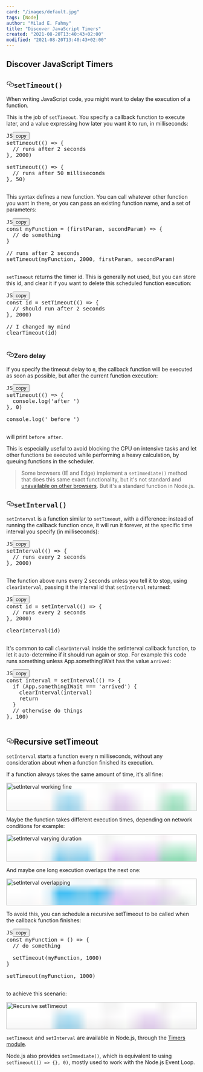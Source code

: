 ```yaml
---
card: "/images/default.jpg"
tags: [Node]
author: "Milad E. Fahmy"
title: "Discover JavaScript Timers"
created: "2021-08-20T13:40:43+02:00"
modified: "2021-08-20T13:40:43+02:00"
---
```

<div id="___gatsby"><div style="outline:none" tabindex="-1" id="gatsby-focus-wrapper"><div class="layout-container"><main class="grid-container"><article class="article-reader"><h1 class="article-reader__headline">Discover JavaScript Timers</h1><div><h2 id="settimeout" style="position:relative"><a href="#settimeout" aria-label="settimeout permalink" class="autolink-headers before"><svg aria-hidden="true" height="20" version="1.1" viewBox="0 0 16 16" width="20"><path fill-rule="evenodd" d="M4 9h1v1H4c-1.5 0-3-1.69-3-3.5S2.55 3 4 3h4c1.45 0 3 1.69 3 3.5 0 1.41-.91 2.72-2 3.25V8.59c.58-.45 1-1.27 1-2.09C10 5.22 8.98 4 8 4H4c-.98 0-2 1.22-2 2.5S3 9 4 9zm9-3h-1v1h1c1 0 2 1.22 2 2.5S13.98 12 13 12H9c-.98 0-2-1.22-2-2.5 0-.83.42-1.64 1-2.09V6.25c-1.09.53-2 1.84-2 3.25C6 11.31 7.55 13 9 13h4c1.45 0 3-1.69 3-3.5S14.5 6 13 6z"></path></svg></a><code class="language-text">setTimeout()</code></h2><p>When writing JavaScript code, you might want to delay the execution of a function.</p><p>This is the job of <code class="language-text">setTimeout</code>. You specify a callback function to execute later, and a value expressing how later you want it to run, in milliseconds:</p><pre class="prism-code language-js"><div class="shell-box-top"><span>JS</span><button type="button">copy</button></div><div class="token-line"><span class="token function">setTimeout</span><span class="token punctuation">(</span><span class="token punctuation">(</span><span class="token punctuation">)</span><span class="token plain"> </span><span class="token arrow operator">=&gt;</span><span class="token plain"> </span><span class="token punctuation">{</span><span class="token plain"></span></div><div class="token-line"><span class="token plain">  </span><span class="token comment">// runs after 2 seconds</span><span class="token plain"></span></div><div class="token-line"><span class="token plain"></span><span class="token punctuation">}</span><span class="token punctuation">,</span><span class="token plain"> </span><span class="token number">2000</span><span class="token punctuation">)</span><span class="token plain"></span></div><div class="token-line"><span class="token plain">
</span></div><div class="token-line"><span class="token plain"></span><span class="token function">setTimeout</span><span class="token punctuation">(</span><span class="token punctuation">(</span><span class="token punctuation">)</span><span class="token plain"> </span><span class="token arrow operator">=&gt;</span><span class="token plain"> </span><span class="token punctuation">{</span><span class="token plain"></span></div><div class="token-line"><span class="token plain">  </span><span class="token comment">// runs after 50 milliseconds</span><span class="token plain"></span></div><div class="token-line"><span class="token plain"></span><span class="token punctuation">}</span><span class="token punctuation">,</span><span class="token plain"> </span><span class="token number">50</span><span class="token punctuation">)</span><span class="token plain"></span></div><div class="token-line"><span class="token plain">
</span></div></pre><p>This syntax defines a new function. You can call whatever other function you want in there, or you can pass an existing function name, and a set of parameters:</p><pre class="prism-code language-js"><div class="shell-box-top"><span>JS</span><button type="button">copy</button></div><div class="token-line"><span class="token keyword">const</span><span class="token plain"> </span><span class="token function-variable function">myFunction</span><span class="token plain"> </span><span class="token operator">=</span><span class="token plain"> </span><span class="token punctuation">(</span><span class="token parameter">firstParam</span><span class="token parameter punctuation">,</span><span class="token parameter"> secondParam</span><span class="token punctuation">)</span><span class="token plain"> </span><span class="token arrow operator">=&gt;</span><span class="token plain"> </span><span class="token punctuation">{</span><span class="token plain"></span></div><div class="token-line"><span class="token plain">  </span><span class="token comment">// do something</span><span class="token plain"></span></div><div class="token-line"><span class="token plain"></span><span class="token punctuation">}</span><span class="token plain"></span></div><div class="token-line"><span class="token plain">
</span></div><div class="token-line"><span class="token plain"></span><span class="token comment">// runs after 2 seconds</span><span class="token plain"></span></div><div class="token-line"><span class="token plain"></span><span class="token function">setTimeout</span><span class="token punctuation">(</span><span class="token plain">myFunction</span><span class="token punctuation">,</span><span class="token plain"> </span><span class="token number">2000</span><span class="token punctuation">,</span><span class="token plain"> firstParam</span><span class="token punctuation">,</span><span class="token plain"> secondParam</span><span class="token punctuation">)</span><span class="token plain"></span></div><div class="token-line"><span class="token plain">
</span></div></pre><p><code class="language-text">setTimeout</code> returns the timer id. This is generally not used, but you can store this id, and clear it if you want to delete this scheduled function execution:</p><pre class="prism-code language-js"><div class="shell-box-top"><span>JS</span><button type="button">copy</button></div><div class="token-line"><span class="token keyword">const</span><span class="token plain"> id </span><span class="token operator">=</span><span class="token plain"> </span><span class="token function">setTimeout</span><span class="token punctuation">(</span><span class="token punctuation">(</span><span class="token punctuation">)</span><span class="token plain"> </span><span class="token arrow operator">=&gt;</span><span class="token plain"> </span><span class="token punctuation">{</span><span class="token plain"></span></div><div class="token-line"><span class="token plain">  </span><span class="token comment">// should run after 2 seconds</span><span class="token plain"></span></div><div class="token-line"><span class="token plain"></span><span class="token punctuation">}</span><span class="token punctuation">,</span><span class="token plain"> </span><span class="token number">2000</span><span class="token punctuation">)</span><span class="token plain"></span></div><div class="token-line"><span class="token plain">
</span></div><div class="token-line"><span class="token plain"></span><span class="token comment">// I changed my mind</span><span class="token plain"></span></div><div class="token-line"><span class="token plain"></span><span class="token function">clearTimeout</span><span class="token punctuation">(</span><span class="token plain">id</span><span class="token punctuation">)</span><span class="token plain"></span></div><div class="token-line"><span class="token plain">
</span></div></pre><h3 id="zero-delay" style="position:relative"><a href="#zero-delay" aria-label="zero delay permalink" class="autolink-headers before"><svg aria-hidden="true" height="20" version="1.1" viewBox="0 0 16 16" width="20"><path fill-rule="evenodd" d="M4 9h1v1H4c-1.5 0-3-1.69-3-3.5S2.55 3 4 3h4c1.45 0 3 1.69 3 3.5 0 1.41-.91 2.72-2 3.25V8.59c.58-.45 1-1.27 1-2.09C10 5.22 8.98 4 8 4H4c-.98 0-2 1.22-2 2.5S3 9 4 9zm9-3h-1v1h1c1 0 2 1.22 2 2.5S13.98 12 13 12H9c-.98 0-2-1.22-2-2.5 0-.83.42-1.64 1-2.09V6.25c-1.09.53-2 1.84-2 3.25C6 11.31 7.55 13 9 13h4c1.45 0 3-1.69 3-3.5S14.5 6 13 6z"></path></svg></a>Zero delay</h3><p>If you specify the timeout delay to <code class="language-text">0</code>, the callback function will be executed as soon as possible, but after the current function execution:</p><pre class="prism-code language-js"><div class="shell-box-top"><span>JS</span><button type="button">copy</button></div><div class="token-line"><span class="token function">setTimeout</span><span class="token punctuation">(</span><span class="token punctuation">(</span><span class="token punctuation">)</span><span class="token plain"> </span><span class="token arrow operator">=&gt;</span><span class="token plain"> </span><span class="token punctuation">{</span><span class="token plain"></span></div><div class="token-line"><span class="token plain">  </span><span class="token console class-name">console</span><span class="token punctuation">.</span><span class="token method function property-access">log</span><span class="token punctuation">(</span><span class="token string">'after '</span><span class="token punctuation">)</span><span class="token plain"></span></div><div class="token-line"><span class="token plain"></span><span class="token punctuation">}</span><span class="token punctuation">,</span><span class="token plain"> </span><span class="token number">0</span><span class="token punctuation">)</span><span class="token plain"></span></div><div class="token-line"><span class="token plain">
</span></div><div class="token-line"><span class="token plain"></span><span class="token console class-name">console</span><span class="token punctuation">.</span><span class="token method function property-access">log</span><span class="token punctuation">(</span><span class="token string">' before '</span><span class="token punctuation">)</span><span class="token plain"></span></div><div class="token-line"><span class="token plain">
</span></div></pre><p>will print <code class="language-text">before after</code>.</p><p>This is especially useful to avoid blocking the CPU on intensive tasks and let other functions be executed while performing a heavy calculation, by queuing functions in the scheduler.</p><blockquote><p>Some browsers (IE and Edge) implement a <code class="language-text">setImmediate()</code> method that does this same exact functionality, but it's not standard and <a href="https://caniuse.com/#feat=setimmediate">unavailable on other browsers</a>. But it's a standard function in Node.js.</p></blockquote><h2 id="setinterval" style="position:relative"><a href="#setinterval" aria-label="setinterval permalink" class="autolink-headers before"><svg aria-hidden="true" height="20" version="1.1" viewBox="0 0 16 16" width="20"><path fill-rule="evenodd" d="M4 9h1v1H4c-1.5 0-3-1.69-3-3.5S2.55 3 4 3h4c1.45 0 3 1.69 3 3.5 0 1.41-.91 2.72-2 3.25V8.59c.58-.45 1-1.27 1-2.09C10 5.22 8.98 4 8 4H4c-.98 0-2 1.22-2 2.5S3 9 4 9zm9-3h-1v1h1c1 0 2 1.22 2 2.5S13.98 12 13 12H9c-.98 0-2-1.22-2-2.5 0-.83.42-1.64 1-2.09V6.25c-1.09.53-2 1.84-2 3.25C6 11.31 7.55 13 9 13h4c1.45 0 3-1.69 3-3.5S14.5 6 13 6z"></path></svg></a><code class="language-text">setInterval()</code></h2><p><code class="language-text">setInterval</code> is a function similar to <code class="language-text">setTimeout</code>, with a difference: instead of running the callback function once, it will run it forever, at the specific time interval you specify (in milliseconds):</p><pre class="prism-code language-js"><div class="shell-box-top"><span>JS</span><button type="button">copy</button></div><div class="token-line"><span class="token function">setInterval</span><span class="token punctuation">(</span><span class="token punctuation">(</span><span class="token punctuation">)</span><span class="token plain"> </span><span class="token arrow operator">=&gt;</span><span class="token plain"> </span><span class="token punctuation">{</span><span class="token plain"></span></div><div class="token-line"><span class="token plain">  </span><span class="token comment">// runs every 2 seconds</span><span class="token plain"></span></div><div class="token-line"><span class="token plain"></span><span class="token punctuation">}</span><span class="token punctuation">,</span><span class="token plain"> </span><span class="token number">2000</span><span class="token punctuation">)</span><span class="token plain"></span></div><div class="token-line"><span class="token plain">
</span></div></pre><p>The function above runs every 2 seconds unless you tell it to stop, using <code class="language-text">clearInterval</code>, passing it the interval id that <code class="language-text">setInterval</code> returned:</p><pre class="prism-code language-js"><div class="shell-box-top"><span>JS</span><button type="button">copy</button></div><div class="token-line"><span class="token keyword">const</span><span class="token plain"> id </span><span class="token operator">=</span><span class="token plain"> </span><span class="token function">setInterval</span><span class="token punctuation">(</span><span class="token punctuation">(</span><span class="token punctuation">)</span><span class="token plain"> </span><span class="token arrow operator">=&gt;</span><span class="token plain"> </span><span class="token punctuation">{</span><span class="token plain"></span></div><div class="token-line"><span class="token plain">  </span><span class="token comment">// runs every 2 seconds</span><span class="token plain"></span></div><div class="token-line"><span class="token plain"></span><span class="token punctuation">}</span><span class="token punctuation">,</span><span class="token plain"> </span><span class="token number">2000</span><span class="token punctuation">)</span><span class="token plain"></span></div><div class="token-line"><span class="token plain">
</span></div><div class="token-line"><span class="token plain"></span><span class="token function">clearInterval</span><span class="token punctuation">(</span><span class="token plain">id</span><span class="token punctuation">)</span><span class="token plain"></span></div><div class="token-line"><span class="token plain">
</span></div></pre><p>It's common to call <code class="language-text">clearInterval</code> inside the setInterval callback function, to let it auto-determine if it should run again or stop. For example this code runs something unless App.somethingIWait has the value <code class="language-text">arrived</code>:</p><pre class="prism-code language-js"><div class="shell-box-top"><span>JS</span><button type="button">copy</button></div><div class="token-line"><span class="token keyword">const</span><span class="token plain"> interval </span><span class="token operator">=</span><span class="token plain"> </span><span class="token function">setInterval</span><span class="token punctuation">(</span><span class="token punctuation">(</span><span class="token punctuation">)</span><span class="token plain"> </span><span class="token arrow operator">=&gt;</span><span class="token plain"> </span><span class="token punctuation">{</span><span class="token plain"></span></div><div class="token-line"><span class="token plain">  </span><span class="token keyword control-flow">if</span><span class="token plain"> </span><span class="token punctuation">(</span><span class="token maybe-class-name">App</span><span class="token punctuation">.</span><span class="token property-access">somethingIWait</span><span class="token plain"> </span><span class="token operator">===</span><span class="token plain"> </span><span class="token string">'arrived'</span><span class="token punctuation">)</span><span class="token plain"> </span><span class="token punctuation">{</span><span class="token plain"></span></div><div class="token-line"><span class="token plain">    </span><span class="token function">clearInterval</span><span class="token punctuation">(</span><span class="token plain">interval</span><span class="token punctuation">)</span><span class="token plain"></span></div><div class="token-line"><span class="token plain">    </span><span class="token keyword control-flow">return</span><span class="token plain"></span></div><div class="token-line"><span class="token plain">  </span><span class="token punctuation">}</span><span class="token plain"></span></div><div class="token-line"><span class="token plain">  </span><span class="token comment">// otherwise do things</span><span class="token plain"></span></div><div class="token-line"><span class="token plain"></span><span class="token punctuation">}</span><span class="token punctuation">,</span><span class="token plain"> </span><span class="token number">100</span><span class="token punctuation">)</span><span class="token plain"></span></div><div class="token-line"><span class="token plain">
</span></div></pre><h2 id="recursive-settimeout" style="position:relative"><a href="#recursive-settimeout" aria-label="recursive settimeout permalink" class="autolink-headers before"><svg aria-hidden="true" height="20" version="1.1" viewBox="0 0 16 16" width="20"><path fill-rule="evenodd" d="M4 9h1v1H4c-1.5 0-3-1.69-3-3.5S2.55 3 4 3h4c1.45 0 3 1.69 3 3.5 0 1.41-.91 2.72-2 3.25V8.59c.58-.45 1-1.27 1-2.09C10 5.22 8.98 4 8 4H4c-.98 0-2 1.22-2 2.5S3 9 4 9zm9-3h-1v1h1c1 0 2 1.22 2 2.5S13.98 12 13 12H9c-.98 0-2-1.22-2-2.5 0-.83.42-1.64 1-2.09V6.25c-1.09.53-2 1.84-2 3.25C6 11.31 7.55 13 9 13h4c1.45 0 3-1.69 3-3.5S14.5 6 13 6z"></path></svg></a>Recursive setTimeout</h2><p><code class="language-text">setInterval</code> starts a function every n milliseconds, without any consideration about when a function finished its execution.</p><p>If a function always takes the same amount of time, it's all fine:</p><p><span class="gatsby-resp-image-wrapper" style="position:relative;display:block;margin-left:auto;margin-right:auto;max-width:590px">
<a class="gatsby-resp-image-link" href="/static/fa9e9fec1aea517d98b47b11c5fec296/4d383/setinterval-ok.png" style="display:block" target="_blank" rel="noopener">
<span class="gatsby-resp-image-background-image" style="padding-bottom:14.864864864864865%;position:relative;bottom:0;left:0;background-image:url('data:image/png;base64,iVBORw0KGgoAAAANSUhEUgAAABQAAAADCAIAAAAcOLh5AAAACXBIWXMAAAsTAAALEwEAmpwYAAAAhklEQVQI11WKvQ6CMBRG+/4PYXwBp7oTJpn8iwkDRpREg2kbsNDe295CjdGhnunL+Q6LCUSE45AaAIuIf2Ywcf5tlh5xCkVreGOK1sb5k6Dx4qzlxdiX+yaH7roWu1yVLhBzCYTAK7k4CV4pAvCBtBrr7bPZS3nvPfnJh+xxXNbZ6rbprH4DNEuqEBfInGgAAAAASUVORK5CYII=');background-size:cover;display:block"></span>
<img class="gatsby-resp-image-image" alt="setInterval working fine" title="setInterval working fine" src="/static/fa9e9fec1aea517d98b47b11c5fec296/fcda8/setinterval-ok.png" srcset="/static/fa9e9fec1aea517d98b47b11c5fec296/12f09/setinterval-ok.png 148w,/static/fa9e9fec1aea517d98b47b11c5fec296/e4a3f/setinterval-ok.png 295w,/static/fa9e9fec1aea517d98b47b11c5fec296/fcda8/setinterval-ok.png 590w,/static/fa9e9fec1aea517d98b47b11c5fec296/efc66/setinterval-ok.png 885w,/static/fa9e9fec1aea517d98b47b11c5fec296/c83ae/setinterval-ok.png 1180w,/static/fa9e9fec1aea517d98b47b11c5fec296/4d383/setinterval-ok.png 1195w" sizes="(max-width: 590px) 100vw, 590px" style="width:100%;height:100%;margin:0;vertical-align:middle;position:absolute;top:0;left:0" loading="lazy" decoding="async">
</a>
</span></p><p>Maybe the function takes different execution times, depending on network conditions for example:</p><p><span class="gatsby-resp-image-wrapper" style="position:relative;display:block;margin-left:auto;margin-right:auto;max-width:590px">
<a class="gatsby-resp-image-link" href="/static/f2ae544ad5038515ba1d44b29322bec9/19a6b/setinterval-varying-duration.png" style="display:block" target="_blank" rel="noopener">
<span class="gatsby-resp-image-background-image" style="padding-bottom:14.18918918918919%;position:relative;bottom:0;left:0;background-image:url('data:image/png;base64,iVBORw0KGgoAAAANSUhEUgAAABQAAAADCAIAAAAcOLh5AAAACXBIWXMAAAsTAAALEwEAmpwYAAAAl0lEQVQI102ITQuCMABA/ev9gS5Ct+gvdIsOEhYIwQ7ZRQ/lErMcNtfUfdcWiITv8OA9z00wSineT0/Xd9rof1prRcucHdMb72CmP8G9j54sfLAICecse0sCZVNwUvImF/QmAbocSBriJOlKTw1Ipb5GVy2fAbw8Iz9+zWNijMBFmwU0O9b5qYYRLvZ0le4WcOtfN+sK/ACU3KXeg/zTcgAAAABJRU5ErkJggg==');background-size:cover;display:block"></span>
<img class="gatsby-resp-image-image" alt="setInterval varying duration" title="setInterval varying duration" src="/static/f2ae544ad5038515ba1d44b29322bec9/fcda8/setinterval-varying-duration.png" srcset="/static/f2ae544ad5038515ba1d44b29322bec9/12f09/setinterval-varying-duration.png 148w,/static/f2ae544ad5038515ba1d44b29322bec9/e4a3f/setinterval-varying-duration.png 295w,/static/f2ae544ad5038515ba1d44b29322bec9/fcda8/setinterval-varying-duration.png 590w,/static/f2ae544ad5038515ba1d44b29322bec9/efc66/setinterval-varying-duration.png 885w,/static/f2ae544ad5038515ba1d44b29322bec9/c83ae/setinterval-varying-duration.png 1180w,/static/f2ae544ad5038515ba1d44b29322bec9/19a6b/setinterval-varying-duration.png 1191w" sizes="(max-width: 590px) 100vw, 590px" style="width:100%;height:100%;margin:0;vertical-align:middle;position:absolute;top:0;left:0" loading="lazy" decoding="async">
</a>
</span></p><p>And maybe one long execution overlaps the next one:</p><p><span class="gatsby-resp-image-wrapper" style="position:relative;display:block;margin-left:auto;margin-right:auto;max-width:590px">
<a class="gatsby-resp-image-link" href="/static/4e64c07dfb9f7be0e819fe3eb7def66a/393aa/setinterval-overlapping.png" style="display:block" target="_blank" rel="noopener">
<span class="gatsby-resp-image-background-image" style="padding-bottom:14.18918918918919%;position:relative;bottom:0;left:0;background-image:url('data:image/png;base64,iVBORw0KGgoAAAANSUhEUgAAABQAAAADCAIAAAAcOLh5AAAACXBIWXMAAAsTAAALEwEAmpwYAAAAo0lEQVQI1zXKwQ7BMBzH8T0ansbVxWV3icfxAjhYFgcaHIiRWcxSWzf9t+natbRi+Fx++SY/z7Wstc45UYuyqpQxIDWVWmmdEQKN/BzcD+Ng/+V959VmzExnynsz0Q+rwfLRnXN/AQfEy0gWZ0FiQaL6fmIUC/M01lmvaSnVWKOvtPZX4CM+2sB4C0PEJogWAY8DuKzzZJcnIT3uU3zDKc64FG+ppqK0zEjhmgAAAABJRU5ErkJggg==');background-size:cover;display:block"></span>
<img class="gatsby-resp-image-image" alt="setInterval overlapping" title="setInterval overlapping" src="/static/4e64c07dfb9f7be0e819fe3eb7def66a/fcda8/setinterval-overlapping.png" srcset="/static/4e64c07dfb9f7be0e819fe3eb7def66a/12f09/setinterval-overlapping.png 148w,/static/4e64c07dfb9f7be0e819fe3eb7def66a/e4a3f/setinterval-overlapping.png 295w,/static/4e64c07dfb9f7be0e819fe3eb7def66a/fcda8/setinterval-overlapping.png 590w,/static/4e64c07dfb9f7be0e819fe3eb7def66a/efc66/setinterval-overlapping.png 885w,/static/4e64c07dfb9f7be0e819fe3eb7def66a/c83ae/setinterval-overlapping.png 1180w,/static/4e64c07dfb9f7be0e819fe3eb7def66a/393aa/setinterval-overlapping.png 1190w" sizes="(max-width: 590px) 100vw, 590px" style="width:100%;height:100%;margin:0;vertical-align:middle;position:absolute;top:0;left:0" loading="lazy" decoding="async">
</a>
</span></p><p>To avoid this, you can schedule a recursive setTimeout to be called when the callback function finishes:</p><pre class="prism-code language-js"><div class="shell-box-top"><span>JS</span><button type="button">copy</button></div><div class="token-line"><span class="token keyword">const</span><span class="token plain"> </span><span class="token function-variable function">myFunction</span><span class="token plain"> </span><span class="token operator">=</span><span class="token plain"> </span><span class="token punctuation">(</span><span class="token punctuation">)</span><span class="token plain"> </span><span class="token arrow operator">=&gt;</span><span class="token plain"> </span><span class="token punctuation">{</span><span class="token plain"></span></div><div class="token-line"><span class="token plain">  </span><span class="token comment">// do something</span><span class="token plain"></span></div><div class="token-line"><span class="token plain">
</span></div><div class="token-line"><span class="token plain">  </span><span class="token function">setTimeout</span><span class="token punctuation">(</span><span class="token plain">myFunction</span><span class="token punctuation">,</span><span class="token plain"> </span><span class="token number">1000</span><span class="token punctuation">)</span><span class="token plain"></span></div><div class="token-line"><span class="token plain"></span><span class="token punctuation">}</span><span class="token plain"></span></div><div class="token-line"><span class="token plain">
</span></div><div class="token-line"><span class="token plain"></span><span class="token function">setTimeout</span><span class="token punctuation">(</span><span class="token plain">myFunction</span><span class="token punctuation">,</span><span class="token plain"> </span><span class="token number">1000</span><span class="token punctuation">)</span><span class="token plain"></span></div><div class="token-line"><span class="token plain">
</span></div></pre><p>to achieve this scenario:</p><p><span class="gatsby-resp-image-wrapper" style="position:relative;display:block;margin-left:auto;margin-right:auto;max-width:590px">
<a class="gatsby-resp-image-link" href="/static/4bde07363650160e953f899734adc29e/1790f/recursive-settimeout.png" style="display:block" target="_blank" rel="noopener">
<span class="gatsby-resp-image-background-image" style="padding-bottom:14.18918918918919%;position:relative;bottom:0;left:0;background-image:url('data:image/png;base64,iVBORw0KGgoAAAANSUhEUgAAABQAAAADCAIAAAAcOLh5AAAACXBIWXMAAAsTAAALEwEAmpwYAAAAf0lEQVQI102JMQ7CMAwA+/9HMLMy8QBWYEEMTKnUSqhJW1QnTuIothEgpNx0uuu0gWtNAdqCiDHGtsC2lVJ+3rVDRE6jPw54tlGYVZUycf1IAppNmA3CgqrCLMzc0Z9ClHLe36fdzR0eFrxHxNe6AkBMaIfFXKb+6p69wxj8lzd9i6wQZsMoBwAAAABJRU5ErkJggg==');background-size:cover;display:block"></span>
<img class="gatsby-resp-image-image" alt="Recursive setTimeout" title="Recursive setTimeout" src="/static/4bde07363650160e953f899734adc29e/fcda8/recursive-settimeout.png" srcset="/static/4bde07363650160e953f899734adc29e/12f09/recursive-settimeout.png 148w,/static/4bde07363650160e953f899734adc29e/e4a3f/recursive-settimeout.png 295w,/static/4bde07363650160e953f899734adc29e/fcda8/recursive-settimeout.png 590w,/static/4bde07363650160e953f899734adc29e/efc66/recursive-settimeout.png 885w,/static/4bde07363650160e953f899734adc29e/c83ae/recursive-settimeout.png 1180w,/static/4bde07363650160e953f899734adc29e/1790f/recursive-settimeout.png 1189w" sizes="(max-width: 590px) 100vw, 590px" style="width:100%;height:100%;margin:0;vertical-align:middle;position:absolute;top:0;left:0" loading="lazy" decoding="async">
</a>
</span></p><p><code class="language-text">setTimeout</code> and <code class="language-text">setInterval</code> are available in Node.js, through the <a href="https://nodejs.org/api/timers.html">Timers module</a>.</p><p>Node.js also provides <code class="language-text">setImmediate()</code>, which is equivalent to using <code class="language-text">setTimeout(() =&gt; {}, 0)</code>, mostly used to work with the Node.js Event Loop.</p></div></article></main></div></div><div id="gatsby-announcer" style="position:absolute;top:0;width:1px;height:1px;padding:0;overflow:hidden;clip:rect(0, 0, 0, 0);white-space:nowrap;border:0" aria-live="assertive" aria-atomic="true"></div></div>
